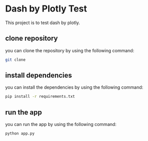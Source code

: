 # Dash by Plotly Test
This project is to test dash by plotly.

## clone repository

you can clone the repository by using the following command:

```bash
git clone
```

## install dependencies

you can install the dependencies by using the following command:

```bash
pip install -r requirements.txt
```

## run the app

you can run the app by using the following command:

```bash
python app.py
```
